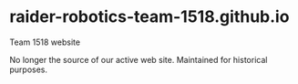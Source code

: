 # raider-robotics-team-1518.github.io
Team 1518 website

No longer the source of our active web site. Maintained for historical purposes.
